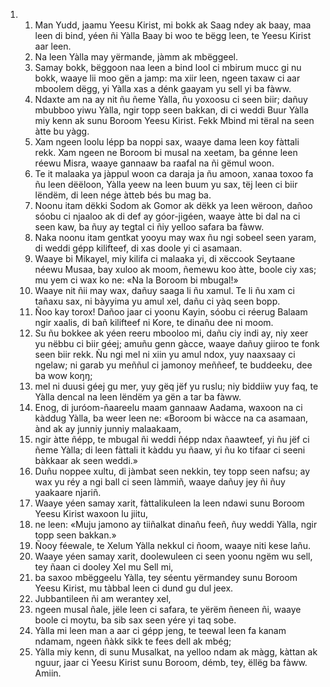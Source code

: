 <ol>
  <li>
    <ol>
      <li>Man Yudd, jaamu Yeesu Kirist, mi bokk ak Saag ndey ak baay, maa leen di bind, yéen ñi Yàlla Baay bi woo te bëgg leen, te Yeesu Kirist aar leen.</li>
      <li>Na leen Yàlla may yërmande, jàmm ak mbëggeel.</li>
      <li>Samay bokk, bëggoon naa leen a bind lool ci mbirum mucc gi nu bokk, waaye lii moo gën a jamp: ma xiir leen, ngeen taxaw ci aar mboolem dëgg, yi Yàlla xas a dénk gaayam yu sell yi ba fàww.</li>
      <li>Ndaxte am na ay nit ñu ñeme Yàlla, ñu yoxoosu ci seen biir; dañuy mbubboo yiwu Yàlla, ngir topp seen bakkan, di ci weddi Buur Yàlla miy kenn ak sunu Boroom Yeesu Kirist. Fekk Mbind mi tëral na seen àtte bu yàgg.</li>
      <li>Xam ngeen loolu lépp ba noppi sax, waaye dama leen koy fàttali rekk. Xam ngeen ne Boroom bi musal na xeetam, ba génne leen réewu Misra, waaye gannaaw ba raafal na ñi gëmul woon.</li>
      <li>Te it malaaka ya jàppul woon ca daraja ja ñu amoon, xanaa toxoo fa ñu leen dëëloon, Yàlla yeew na leen buum yu sax, tëj leen ci biir lëndëm, di leen nége àtteb bés bu mag ba.</li>
      <li>Noonu itam dëkki Sodom ak Gomor ak dëkk ya leen wëroon, dañoo sóobu ci njaaloo ak di def ay góor-jigéen, waaye àtte bi dal na ci seen kaw, ba ñuy ay tegtal ci ñiy yelloo safara ba fàww.</li>
      <li>Naka noonu itam gentkat yooyu may wax ñu ngi sobeel seen yaram, di weddi gépp kilifteef, di xas doole yi ci asamaan.</li>
      <li>Waaye bi Mikayel, miy kilifa ci malaaka yi, di xëccook Seytaane néewu Musaa, bay xuloo ak moom, ñemewu koo àtte, boole ciy xas; mu yem ci wax ko ne: «Na la Boroom bi mbugal!»</li>
      <li>Waaye nit ñii may wax, dañuy saaga li ñu xamul. Te li ñu xam ci tañaxu sax, ni bàyyima yu amul xel, dañu ci yàq seen bopp.</li>
      <li>Ñoo kay torox! Dañoo jaar ci yoonu Kayin, sóobu ci réerug Balaam ngir xaalis, di bañ kilifteef ni Kore, te dinañu dee ni moom.</li>
      <li>Su ñu bokkee ak yéen reeru mbooloo mi, dañu ciy indi ay, niy xeer yu nëbbu ci biir géej; amuñu genn gàcce, waaye dañuy giiroo te fonk seen biir rekk. Ñu ngi mel ni xiin yu amul ndox, yuy naaxsaay ci ngelaw; ni garab yu meññul ci jamonoy meññeef, te buddeeku, dee ba wow koŋŋ;</li>
      <li>mel ni duusi géej gu mer, yuy gëq jëf yu ruslu; niy biddiiw yuy faq, te Yàlla dencal na leen lëndëm ya gën a tar ba fàww.</li>
      <li>Enog, di juróom-ñaareelu maam gannaaw Aadama, waxoon na ci kàddug Yàlla, ba weer leen ne: «Boroom bi wàcce na ca asamaan, ànd ak ay junniy junniy malaakaam,</li>
      <li>ngir àtte ñépp, te mbugal ñi weddi ñépp ndax ñaawteef, yi ñu jëf ci ñeme Yàlla; di leen fàttali it kàddu yu ñaaw, yi ñu ko tifaar ci seeni bàkkaar ak seen weddi.»</li>
      <li>Duñu noppee xultu, di jàmbat seen nekkin, tey topp seen nafsu; ay wax yu réy a ngi ball ci seen làmmiñ, waaye dañuy jey ñi ñuy yaakaare njariñ.</li>
      <li>Waaye yéen samay xarit, fàttalikuleen la leen ndawi sunu Boroom Yeesu Kirist waxoon lu jiitu,</li>
      <li>ne leen: «Muju jamono ay tiiñalkat dinañu feeñ, ñuy weddi Yàlla, ngir topp seen bakkan.»</li>
      <li>Ñooy féewale, te Xelum Yàlla nekkul ci ñoom, waaye niti kese lañu.</li>
      <li>Waaye yéen samay xarit, doolewuleen ci seen yoonu ngëm wu sell, tey ñaan ci dooley Xel mu Sell mi,</li>
      <li>ba saxoo mbëggeelu Yàlla, tey séentu yërmandey sunu Boroom Yeesu Kirist, mu tàbbal leen ci dund gu dul jeex.</li>
      <li>Jubbantileen ñi am werantey xel,</li>
      <li>ngeen musal ñale, jële leen ci safara, te yërëm ñeneen ñi, waaye boole ci moytu, ba sib sax seen yére yi taq sobe.</li>
      <li>Yàlla mi leen man a aar ci gépp jeng, te teewal leen fa kanam ndamam, ngeen ñàkk sikk te fees dell ak mbég;</li>
      <li>Yàlla miy kenn, di sunu Musalkat, na yelloo ndam ak màgg, kàttan ak nguur, jaar ci Yeesu Kirist sunu Boroom, démb, tey, ëllëg ba fàww. Amiin.</li>
    </ol>
  </li>
</ol>